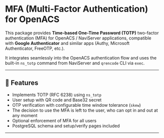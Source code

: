 # MFA (Multi-Factor Authentication) for OpenACS

This package provides **Time-based One-Time Password (TOTP)** two-factor authentication (MFA) for OpenACS / NaviServer applications, compatible with **Google Authenticator** and similar apps (Authy, Microsoft Authenticator, FreeOTP, etc.).

It integrates seamlessly into the OpenACS authentication flow and uses the built-in `ns_totp` command from NaviServer and `qrencode` CLI via `exec`.

---

## 🚀 Features

- Implements TOTP (RFC 6238) using `ns_totp`
- User setup with QR code and Base32 secret
- OTP verification with configurable time window tolerance (`skew`)
- The decision to use the MFA is left to the user, who can opt in and out at any moment
- Optional enforcement of MFA for all users 
- PostgreSQL schema and setup/verify pages included

---


